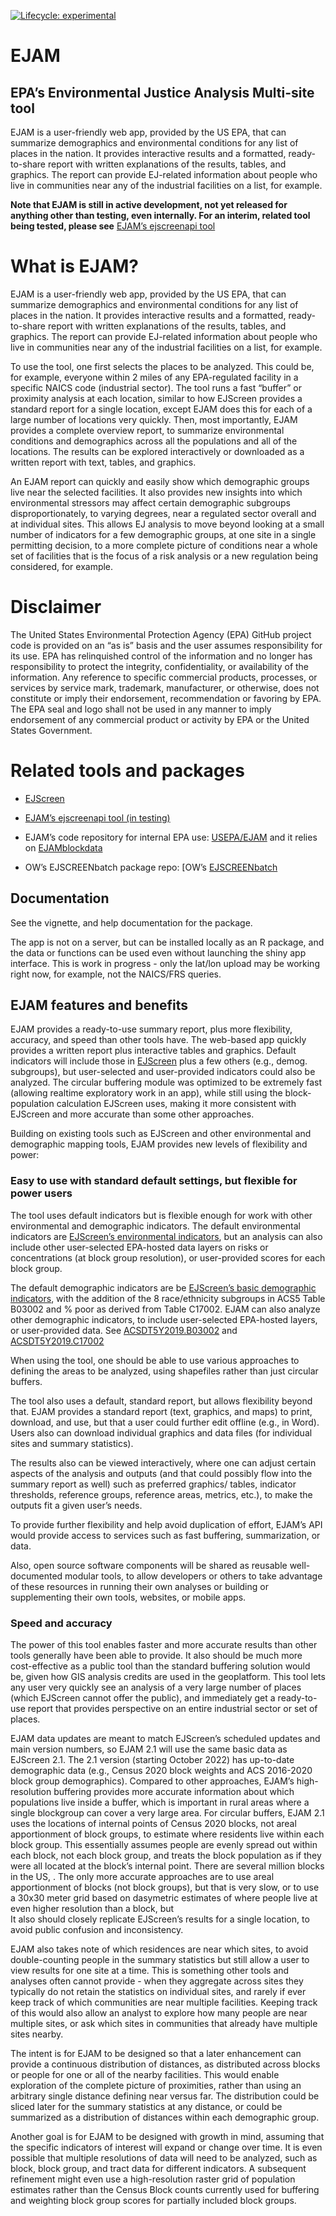 
<!-- README.md is generated from README.Rmd. Please edit Rmd not md  -->
<!-- badges: start -->

[![Lifecycle:
experimental](https://img.shields.io/badge/lifecycle-experimental-orange.svg)](https://lifecycle.r-lib.org/articles/stages.html#experimental)

<!-- badges: end -->

# EJAM

## EPA’s Environmental Justice Analysis Multi-site tool

EJAM is a user-friendly web app, provided by the US EPA, that can
summarize demographics and environmental conditions for any list of
places in the nation. It provides interactive results and a formatted,
ready-to-share report with written explanations of the results, tables,
and graphics. The report can provide EJ-related information about people
who live in communities near any of the industrial facilities on a list,
for example.

**Note that EJAM is still in active development, not yet released for
anything other than testing, even internally. For an interim, related
tool being tested, please see** [EJAM’s ejscreenapi
tool](https://rstudio-connect.dmap-stage.aws.epa.gov/content/dc3cda00-20a2-47ed-a753-0dcb89eb8f2a/ "https://rstudio-connect.dmap-stage.aws.epa.gov/content/dc3cda00-20a2-47ed-a753-0dcb89eb8f2a/")

# What is EJAM?

EJAM is a user-friendly web app, provided by the US EPA, that can
summarize demographics and environmental conditions for any list of
places in the nation. It provides interactive results and a formatted,
ready-to-share report with written explanations of the results, tables,
and graphics. The report can provide EJ-related information about people
who live in communities near any of the industrial facilities on a list,
for example.

To use the tool, one first selects the places to be analyzed. This could
be, for example, everyone within 2 miles of any EPA-regulated facility
in a specific NAICS code (industrial sector). The tool runs a fast
“buffer” or proximity analysis at each location, similar to how EJScreen
provides a standard report for a single location, except EJAM does this
for each of a large number of locations very quickly. Then, most
importantly, EJAM provides a complete overview report, to summarize
environmental conditions and demographics across all the populations and
all of the locations. The results can be explored interactively or
downloaded as a written report with text, tables, and graphics.

An EJAM report can quickly and easily show which demographic groups live
near the selected facilities. It also provides new insights into which
environmental stressors may affect certain demographic subgroups
disproportionately, to varying degrees, near a regulated sector overall
and at individual sites. This allows EJ analysis to move beyond looking
at a small number of indicators for a few demographic groups, at one
site in a single permitting decision, to a more complete picture of
conditions near a whole set of facilities that is the focus of a risk
analysis or a new regulation being considered, for example.

# Disclaimer

The United States Environmental Protection Agency (EPA) GitHub project
code is provided on an “as is” basis and the user assumes responsibility
for its use. EPA has relinquished control of the information and no
longer has responsibility to protect the integrity, confidentiality, or
availability of the information. Any reference to specific commercial
products, processes, or services by service mark, trademark,
manufacturer, or otherwise, does not constitute or imply their
endorsement, recommendation or favoring by EPA. The EPA seal and logo
shall not be used in any manner to imply endorsement of any commercial
product or activity by EPA or the United States Government.

# Related tools and packages

-   [EJScreen](https://www.epa.gov/ejscreen "https://www.epa.gov/ejscreen")

-   [EJAM’s ejscreenapi tool (in
    testing)](https://rstudio-connect.dmap-stage.aws.epa.gov/content/dc3cda00-20a2-47ed-a753-0dcb89eb8f2a/ "https://rstudio-connect.dmap-stage.aws.epa.gov/content/dc3cda00-20a2-47ed-a753-0dcb89eb8f2a/")

-   EJAM’s code repository for internal EPA use:
    [USEPA/EJAM](https://github.com/USEPA/EJAM#readme "https://github.com/USEPA/EJAM#readme")
    and it relies on
    [EJAMblockdata](https://github.com/USEPA/EJAMblockdata#readme "https://github.com/USEPA/EJAMblockdata#readme")
    

-   OW’s EJSCREENbatch package repo: [OW’s
    [EJSCREENbatch](https://github.com/USEPA/EJSCREENBatch#readme)

## Documentation

See the vignette, and help documentation for the package.

The app is not on a server, but can be installed locally as an R
package, and the data or functions can be used even without launching
the shiny app interface. This is work in progress - only the lat/lon
upload may be working right now, for example, not the NAICS/FRS queries.

## EJAM features and benefits

EJAM provides a ready-to-use summary report, plus more flexibility,
accuracy, and speed than other tools have. The web-based app quickly
provides a written report plus interactive tables and graphics. Default
indicators will include those in
[EJScreen](https://www.epa.gov/ejscreen) plus a few others (e.g., demog.
subgroups), but user-selected and user-provided indicators could also be
analyzed. The circular buffering module was optimized to be extremely
fast (allowing realtime exploratory work in an app), while still using
the block-population calculation EJScreen uses, making it more
consistent with EJScreen and more accurate than some other approaches.

Building on existing tools such as EJScreen and other environmental and
demographic mapping tools, EJAM provides new levels of flexibility and
power:

### Easy to use with standard default settings, but flexible for power users

The tool uses default indicators but is flexible enough for work with
other environmental and demographic indicators. The default
environmental indicators are [EJScreen’s environmental
indicators](https://www.epa.gov/ejscreen/overview-environmental-indicators-ejscreen "https://www.epa.gov/ejscreen/overview-environmental-indicators-ejscreen"),
but an analysis can also include other user-selected EPA-hosted data
layers on risks or concentrations (at block group resolution), or
user-provided scores for each block group.

The default demographic indicators are be [EJScreen’s basic demographic
indicators](https://www.epa.gov/ejscreen/overview-demographic-indicators-ejscreen "https://www.epa.gov/ejscreen/overview-demographic-indicators-ejscreen"),
with the addition of the 8 race/ethnicity subgroups in ACS5 Table B03002
and % poor as derived from Table C17002. EJAM can also analyze other
demographic indicators, to include user-selected EPA-hosted layers, or
user-provided data. See
[ACSDT5Y2019.B03002](https://data.census.gov/cedsci/table?hidePreview=true&tid=ACSDT5Y2019.B03002)
and
[ACSDT5Y2019.C17002](https://data.census.gov/cedsci/table?hidePreview=true&tid=ACSDT5Y2019.C17002)

When using the tool, one should be able to use various approaches to
defining the areas to be analyzed, using shapefiles rather than just
circular buffers.

The tool also uses a default, standard report, but allows flexibility
beyond that. EJAM provides a standard report (text, graphics, and maps)
to print, download, and use, but that a user could further edit offline
(e.g., in Word). Users also can download individual graphics and data
files (for individual sites and summary statistics).

The results also can be viewed interactively, where one can adjust
certain aspects of the analysis and outputs (and that could possibly
flow into the summary report as well) such as preferred graphics/
tables, indicator thresholds, reference groups, reference areas,
metrics, etc.), to make the outputs fit a given user’s needs.

To provide further flexibility and help avoid duplication of effort,
EJAM’s API would provide access to services such as fast buffering,
summarization, or data.

Also, open source software components will be shared as reusable
well-documented modular tools, to allow developers or others to take
advantage of these resources in running their own analyses or building
or supplementing their own tools, websites, or mobile apps.

### Speed and accuracy

The power of this tool enables faster and more accurate results than
other tools generally have been able to provide. It also should be much
more cost-effective as a public tool than the standard buffering
solution would be, given how GIS analysis credits are used in the
geoplatform. This tool lets any user very quickly see an analysis of a
very large number of places (which EJScreen cannot offer the public),
and immediately get a ready-to-use report that provides perspective on
an entire industrial sector or set of places.

EJAM data updates are meant to match EJScreen’s scheduled updates and
main version numbers, so EJAM 2.1 will use the same basic data as
EJScreen 2.1. The 2.1 version (starting October 2022) has up-to-date
demographic data (e.g., Census 2020 block weights and ACS 2016-2020
block group demographics). Compared to other approaches, EJAM’s
high-resolution buffering provides more accurate information about which
populations live inside a buffer, which is important in rural areas
where a single blockgroup can cover a very large area. For circular
buffers, EJAM 2.1 uses the locations of internal points of Census 2020
blocks, not areal apportionment of block groups, to estimate where
residents live within each block group. This essentially assumes people
are evenly spread out within each block, not each block group, and
treats the block population as if they were all located at the block’s
internal point. There are several million blocks in the US, . The only
more accurate approaches are to use areal apportionment of blocks (not
block groups), but that is very slow, or to use a 30x30 meter grid based
on dasymetric estimates of where people live at even higher resolution
than a block, but  
It also should closely replicate EJScreen’s results for a single
location, to avoid public confusion and inconsistency.

EJAM also takes note of which residences are near which sites, to avoid
double-counting people in the summary statistics but still allow a user
to view results for one site at a time. This is something other tools
and analyses often cannot provide - when they aggregate across sites
they typically do not retain the statistics on individual sites, and
rarely if ever keep track of which communities are near multiple
facilities. Keeping track of this would also allow an analyst to explore
how many people are near multiple sites, or ask which sites in
communities that already have multiple sites nearby.

The intent is for EJAM to be designed so that a later enhancement can
provide a continuous distribution of distances, as distributed across
blocks or people for one or all of the nearby facilities. This would
enable exploration of the complete picture of proximities, rather than
using an arbitrary single distance defining near versus far. The
distribution could be sliced later for the summary statistics at any
distance, or could be summarized as a distribution of distances within
each demographic group.

Another goal is for EJAM to be designed with growth in mind, assuming
that the specific indicators of interest will expand or change over
time. It is even possible that multiple resolutions of data will need to
be analyzed, such as block, block group, and tract data for different
indicators. A subsequent refinement might even use a high-resolution
raster grid of population estimates rather than the Census Block counts
currently used for buffering and weighting block group scores for
partially included block groups.
